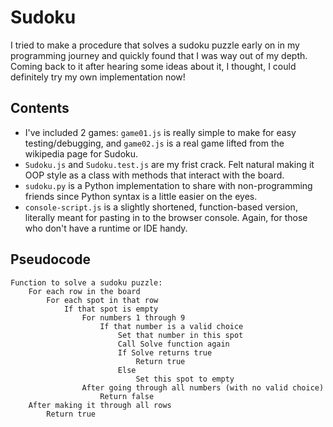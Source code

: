 # Sudoku

I tried to make a procedure that solves a sudoku puzzle early on in my programming journey and quickly found that I was way out of my depth. Coming back to it after hearing some ideas about it, I thought, I could definitely try my own implementation now!

## Contents
- I've included 2 games: `game01.js` is really simple to make for easy testing/debugging, and `game02.js` is a real game lifted from the wikipedia page for Sudoku.
- `Sudoku.js` and `Sudoku.test.js` are my frist crack. Felt natural making it OOP style as a class with methods that interact with the board.
- `sudoku.py` is a Python implementation to share with non-programming friends since Python syntax is a little easier on the eyes.
- `console-script.js` is a slightly shortened, function-based version, literally meant for pasting in to the browser console. Again, for those who don't have a runtime or IDE handy.

## Pseudocode
```
Function to solve a sudoku puzzle:
    For each row in the board
        For each spot in that row
            If that spot is empty
                For numbers 1 through 9
                    If that number is a valid choice
                        Set that number in this spot
                        Call Solve function again
                        If Solve returns true
                            Return true
                        Else
                            Set this spot to empty
                After going through all numbers (with no valid choice)
                    Return false
    After making it through all rows
        Return true
```